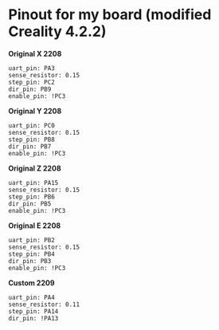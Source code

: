# Pinout for my board (modified Creality 4.2.2)

**Original X 2208**

```
uart_pin: PA3
sense_resistor: 0.15
step_pin: PC2
dir_pin: PB9
enable_pin: !PC3
```

**Original Y 2208**

```
uart_pin: PC0
sense_resistor: 0.15
step_pin: PB8
dir_pin: PB7
enable_pin: !PC3
```

**Original Z 2208**

```
uart_pin: PA15
sense_resistor: 0.15
step_pin: PB6
dir_pin: PB5
enable_pin: !PC3
```

**Original E 2208**

```
uart_pin: PB2
sense_resistor: 0.15
step_pin: PB4
dir_pin: PB3
enable_pin: !PC3
```

**Custom 2209**

```
uart_pin: PA4
sense_resistor: 0.11
step_pin: PA14
dir_pin: !PA13
```
